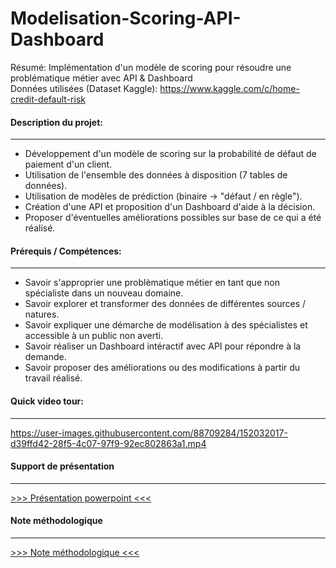 # Modelisation-Scoring-API-Dashboard

Résumé: Implémentation d'un modèle de scoring pour résoudre une problématique métier avec API &amp; Dashboard<br />
Données utilisées (Dataset Kaggle): <a href="https://www.kaggle.com/c/home-credit-default-risk/data" title="Home Credit Default Risk" >https://www.kaggle.com/c/home-credit-default-risk</a>

#### Description du projet:
---

- Développement d'un modèle de scoring sur la probabilité de défaut de paiement d'un client.
- Utilisation de l'ensemble des données à disposition (7 tables de données).
- Utilisation de modèles de prédiction (binaire -> "défaut / en règle").
- Création d'une API et proposition d'un Dashboard d'aide à la décision.
- Proposer d'éventuelles améliorations possibles sur base de ce qui a été réalisé.

#### Prérequis / Compétences:
---

- Savoir s'approprier une problèmatique métier en tant que non spécialiste dans un nouveau domaine.
- Savoir explorer et transformer des données de différentes sources / natures.
- Savoir expliquer une démarche de modélisation à des spécialistes et accessible à un public non averti.
- Savoir réaliser un Dashboard intéractif avec API pour répondre à la demande.
- Savoir proposer des améliorations ou des modifications à partir du travail réalisé.

#### Quick video tour:
---



https://user-images.githubusercontent.com/88709284/152032017-d39ffd42-28f5-4c07-97f9-92ec802863a1.mp4



#### Support de présentation
---

<a href="https://github.com/C4M1N/Modelisation-Scoring-API-Dashboard/blob/main/docs/powerpoint_presentation_projet_pret_a_depenser.pdf" title="powerpoint"> >>> Présentation powerpoint <<< </a>
  
#### Note méthodologique
---

<a href="https://github.com/C4M1N/Modelisation-Scoring-API-Dashboard/blob/main/docs/note_methodologique_-_projet_implementation_d_un_modele_de_scoring.pdf" title="methodological note "> >>> Note méthodologique <<< </a>
